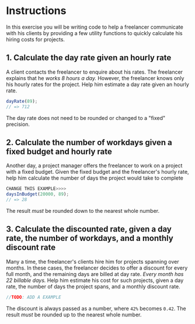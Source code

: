 # Instructions

In this exercise you will be writing code to help a freelancer communicate with his clients by providing a few utility functions to quickly calculate his hiring costs for projects.

## 1. Calculate the day rate given an hourly rate

A client contacts the freelancer to enquire about his rates.
The freelancer explains that he _works 8 hours a day._
However, the freelancer knows only his hourly rates for the project.
Help him estimate a day rate given an hourly rate.

```javascript
dayRate(89);
// => 712
```

The day rate does not need to be rounded or changed to a "fixed" precision.

## 2. Calculate the number of workdays given a fixed budget and hourly rate

Another day, a project manager offers the freelancer to work on a project with a fixed budget.
Given the fixed budget and the freelancer's hourly rate, help him calculate the number of days the project would take to complete

```javascript
CHANGE THIS EXAMPLE>>>>
daysInBudget(20000, 89);    
// => 28
```

The result _must_ be rounded down to the nearest whole number.

## 3. Calculate the discounted rate, given a day rate, the number of workdays, and a monthly discount rate

Many a time, the freelancer's clients hire him for projects spanning over months.
In these cases, the freelancer decides to offer a discount for every full month, and the remaining days are billed at day rate.
_Every month has 22 billable days._
Help him estimate his cost for such projects, given a day rate, the number of days the project spans, and a monthly discount rate.

```javascript
//TODO: ADD A EXAMPLE
```

The discount is always passed as a number, where `42%` becomes `0.42`. The result _must_ be rounded up to the nearest whole number.
